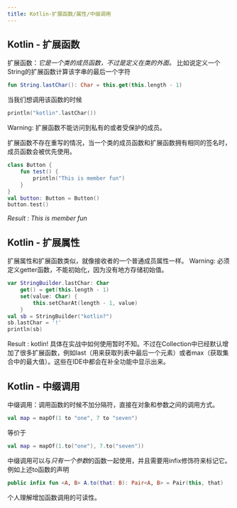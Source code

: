 ```yaml
---
title: Kotlin-扩展函数/属性/中缀调用
---
```

## Kotlin - 扩展函数
扩展函数：*它是一个类的成员函数，不过是定义在类的外面。*
比如说定义一个String的扩展函数计算该字串的最后一个字符
```kotlin
fun String.lastChar(): Char = this.get(this.length - 1)
```
当我们想调用该函数的时候
```kotlin
println("kotlin".lastChar())
```
Warning: 扩展函数不能访问到私有的或者受保护的成员。

扩展函数不存在重写的情况，当一个类的成员函数和扩展函数拥有相同的签名时，成员函数会被优先使用。
```kotlin
class Button {  
    fun test() {  
        println("This is member fun")  
    }  
}
val button: Button = Button()  
button.test()
```
*Result : This is member fun*
## Kotlin - 扩展属性
扩展属性和扩展函数类似，就像接收者的一个普通成员属性一样。
Warning: 必须定义getter函数，不能初始化，因为没有地方存储初始值。
```kotlin
var StringBuilder.lastChar: Char  
    get() = get(this.length - 1)  
    set(value: Char) {  
        this.setCharAt(length - 1, value)  
    }
val sb = StringBuilder("kotlin?")  
sb.lastChar = '!'  
println(sb)
```
Result : kotlin!
具体在实战中如何使用暂时不知。不过在Collection中已经默认增加了很多扩展函数，例如last（用来获取列表中最后一个元素）或者max（获取集合中的最大值）。这些在IDE中都会在补全功能中显示出来。

## Kotlin - 中缀调用
中缀调用：调用函数的时候不加分隔符，直接在对象和参数之间的调用方式。
```kotlin
val map = mapOf(1 to "one", 7 to "seven")
```
等价于
```kotlin
val map = mapOf(1.to("one"), 7.to("seven"))
```
中缀调用可以与*只有一个参数*的函数一起使用，并且需要用infix修饰符来标记它。
例如上述to函数的声明
```kotlin
public infix fun <A, B> A.to(that: B): Pair<A, B> = Pair(this, that)
```
个人理解增加函数调用的可读性。